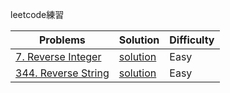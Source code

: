 leetcode練習

Problems | Solution | Difficulty
-------- | -------- | ---------- |
[7. Reverse Integer](https://leetcode.com/problems/reverse-integer/) | [solution](https://github.com/Clarencef/leetcode/blob/master/easy/reverseInteger_7.js) | Easy
[344. Reverse String](https://leetcode.com/problems/reverse-string/) | [solution](https://github.com/Clarencef/leetcode/blob/master/easy/reverseString_344.js) | Easy